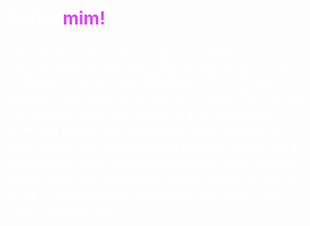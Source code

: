 <h1 style="color:#db44fd; margin-left:30px; padding: 0 0 0 0;"><span style="color:#fff;">Sobre</span> mim!</h1>
<p style="font-style: normal;font-weight: 400;font-size: 1.125rem;line-height: 1.625rem;color: #fff;margin-left:30px;">Meu nome é Heitor Santos, moro na região metropolitana de Belo Horizonte, Minas Gerais, Brasil. Começei no mundo da programação em 2021, que foi quando iniciou meu curso técnico e desde então venho conheçendo novas tecnologias e a carreira de dev front-end acabou me escolhendo. Esse portifolio dá inicio a uma nova fase da minha carreira. Atentei-me a cada detalhe para melhor experiência e claro, mostrar minhas skills. As tecnologias que irão aparecer aqui é HTML, CSS, Bootstrap, JavaScript, PHP (com e sem PDO), Jquery e Ajax.</p>